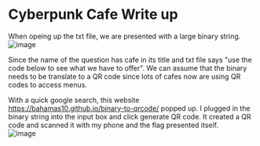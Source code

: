 # Cyberpunk Cafe Write up

When opeing up the txt file, we are presented with a large binary string.<br/>
![image](https://github.com/ShadowBringer007/CTF_Repository/assets/47370367/c0fa3deb-d047-4ed6-a234-562ebab40485)

Since the name of the question has cafe in its title and txt file says "use the code below to see what we have to offer". We can assume that the binary needs to be translate to a QR code since lots of cafes now are using QR codes to access menus. <br/>

With a quick google search, this website https://bahamas10.github.io/binary-to-qrcode/ popped up. I plugged in the binary string into the input box and click generate QR code. It created a QR code and scanned it with my phone and the flag presented itself.<br/>
![image](https://github.com/ShadowBringer007/CTF_Repository/assets/47370367/7aabcbe4-c165-4894-9268-54224acb30ce)

